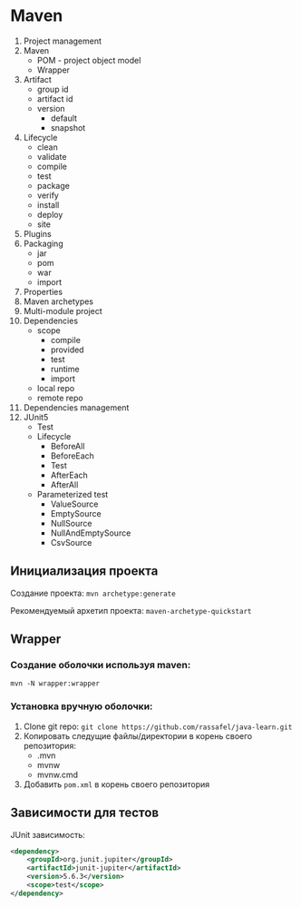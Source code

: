 # Maven

1. Project management
2. Maven
    - POM - project object model
    - Wrapper
3. Artifact
    - group id
    - artifact id
    - version
        - default
        - snapshot
4. Lifecycle
    - clean
    - validate
    - compile
    - test
    - package
    - verify
    - install
    - deploy
    - site
5. Plugins
6. Packaging
    - jar
    - pom
    - war
    - import
7. Properties
8. Maven archetypes
9. Multi-module project
10. Dependencies
    - scope
        - compile
        - provided
        - test
        - runtime
        - import
    - local repo
    - remote repo
11. Dependencies management
12. JUnit5
    - Test
    - Lifecycle
        - BeforeAll
        - BeforeEach
        - Test
        - AfterEach
        - AfterAll
    - Parameterized test
        - ValueSource
        - EmptySource
        - NullSource
        - NullAndEmptySource
        - CsvSource

## Инициализация проекта

Создание проекта: `mvn archetype:generate`

Рекомендуемый архетип проекта: `maven-archetype-quickstart`

## Wrapper

### Создание оболочки используя maven:
`mvn -N wrapper:wrapper`

### Установка вручную оболочки:

1. Clone git repo: `git clone https://github.com/rassafel/java-learn.git`
2. Копировать следущие файлы/директории в корень своего репозитория:
    - .mvn
    - mvnw
    - mvnw.cmd
3. Добавить `pom.xml` в корень своего репозитория

## Зависимости для тестов

JUnit зависимость:

```xml
<dependency>
    <groupId>org.junit.jupiter</groupId>
    <artifactId>junit-jupiter</artifactId>
    <version>5.6.3</version>
    <scope>test</scope>
</dependency>
```
